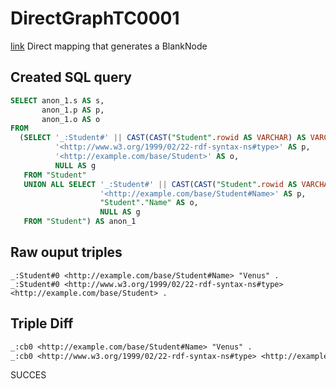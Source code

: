 # DirectGraphTC0001
[link](https://www.w3.org/TR/rdb2rdf-test-cases/#DirectGraphTC0001)
Direct mapping that generates a BlankNode

## Created SQL query
```sql
SELECT anon_1.s AS s,
       anon_1.p AS p,
       anon_1.o AS o
FROM
  (SELECT '_:Student#' || CAST(CAST("Student".rowid AS VARCHAR) AS VARCHAR) AS s,
          '<http://www.w3.org/1999/02/22-rdf-syntax-ns#type>' AS p,
          '<http://example.com/base/Student>' AS o,
          NULL AS g
   FROM "Student"
   UNION ALL SELECT '_:Student#' || CAST(CAST("Student".rowid AS VARCHAR) AS VARCHAR) AS s,
                    '<http://example.com/base/Student#Name>' AS p,
                    "Student"."Name" AS o,
                    NULL AS g
   FROM "Student") AS anon_1
```

## Raw ouput triples
```
_:Student#0 <http://example.com/base/Student#Name> "Venus" .
_:Student#0 <http://www.w3.org/1999/02/22-rdf-syntax-ns#type> <http://example.com/base/Student> .
```

## Triple Diff
```diff
_:cb0 <http://example.com/base/Student#Name> "Venus" .
_:cb0 <http://www.w3.org/1999/02/22-rdf-syntax-ns#type> <http://example.com/base/Student> .
```

SUCCES